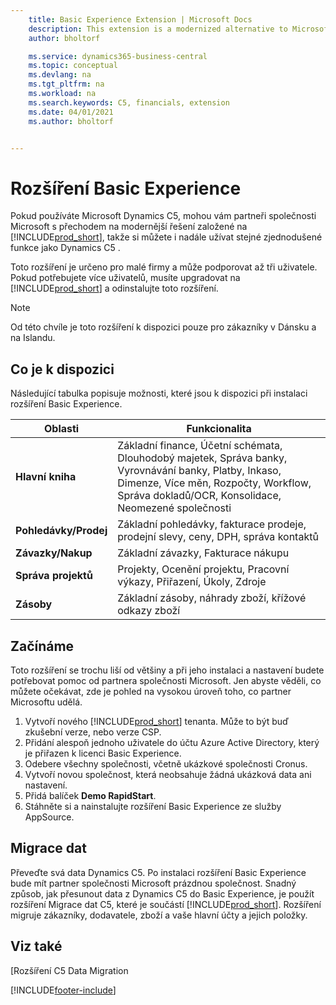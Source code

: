 ```yaml
---
    title: Basic Experience Extension | Microsoft Docs
    description: This extension is a modernized alternative to Microsoft Dynamics C5.
    author: bholtorf

    ms.service: dynamics365-business-central
    ms.topic: conceptual
    ms.devlang: na
    ms.tgt_pltfrm: na
    ms.workload: na
    ms.search.keywords: C5, financials, extension
    ms.date: 04/01/2021
    ms.author: bholtorf


---
```

# Rozšíření Basic Experience
Pokud používáte Microsoft Dynamics C5, mohou vám partneři společnosti Microsoft s přechodem na modernější řešení založené na [!INCLUDE[prod_short](includes/prod_short.md)], takže si můžete i nadále užívat stejné zjednodušené funkce jako Dynamics C5 .

Toto rozšíření je určeno pro malé firmy a může podporovat až tři uživatele. Pokud potřebujete více uživatelů, musíte upgradovat na [!INCLUDE[prod_short](includes/prod_short.md)] a odinstalujte toto rozšíření.

> [!NOTE]
> Od této chvíle je toto rozšíření k dispozici pouze pro zákazníky v Dánsku a na Islandu.

## Co je k dispozici
Následující tabulka popisuje možnosti, které jsou k dispozici při instalaci rozšíření Basic Experience.

| Oblasti | Funkcionalita |
|---------|---------|
| **Hlavní kniha** | Základní finance, Účetní schémata, Dlouhodobý majetek, Správa banky, Vyrovnávání banky, Platby, Inkaso, Dimenze, Více měn, Rozpočty, Workflow, Správa dokladů/OCR, Konsolidace, Neomezené společnosti |
| **Pohledávky/Prodej** | Základní pohledávky, fakturace prodeje, prodejní slevy, ceny, DPH, správa kontaktů |
| **Závazky/Nakup** | Základní závazky, Fakturace nákupu |
| **Správa projektů** | Projekty, Ocenění projektu, Pracovní výkazy, Přiřazení, Úkoly, Zdroje |
| **Zásoby** | Základní zásoby, náhrady zboží, křížové odkazy zboží |

## Začínáme
Toto rozšíření se trochu liší od většiny a při jeho instalaci a nastavení budete potřebovat pomoc od partnera společnosti Microsoft. Jen abyste věděli, co můžete očekávat, zde je pohled na vysokou úroveň toho, co partner Microsoftu udělá.

1. Vytvoří nového [!INCLUDE[prod_short](includes/prod_short.md)] tenanta. Může to být buď zkušební verze, nebo verze CSP.
2. Přidání alespoň jednoho uživatele do účtu Azure Active Directory, který je přiřazen k licenci Basic Experience.
3. Odebere všechny společnosti, včetně ukázkové společnosti Cronus.
4. Vytvoří novou společnost, která neobsahuje žádná ukázková data ani nastavení.
5. Přidá balíček **Demo RapidStart**. <!--what does the pockage contain?-->
6. Stáhněte si a nainstalujte rozšíření Basic Experience ze služby AppSource.

## Migrace dat
Převeďte svá data Dynamics C5. Po instalaci rozšíření Basic Experience bude mít partner společnosti Microsoft prázdnou společnost. Snadný způsob, jak přesunout data z Dynamics C5 do Basic Experience, je použít rozšíření Migrace dat C5, které je součástí [!INCLUDE[prod_short](includes/prod_short.md)]. Rozšíření migruje zákazníky, dodavatele, zboží a vaše hlavní účty a jejich položky.

## Viz také
[Rozšíření C5 Data Migration

[!INCLUDE[footer-include](includes/footer-banner.md)]